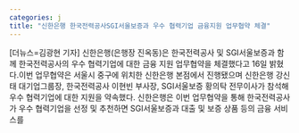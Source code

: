 ```yaml
---
categories: j
title: "신한은행 한국전력공사SGI서울보증과 우수 협력기업 금융지원 업무협약 체결"
---
```

[더뉴스=김광현 기자] 신한은행(은행장 진옥동)은 한국전력공사 및 SGI서울보증과 함께 한국전력공사의 우수 협력기업에 대한 금융 지원 업무협약을 체결했다고 16일 밝혔다.이번 업무협약은 서울시 중구에 위치한 신한은행 본점에서 진행됐으며 신한은행 강신태 대기업그룹장, 한국전력공사 이현빈 부사장, SGI서울보증 황의탁 전무이사가 참석해 우수 협력기업에 대한 지원을 약속했다.																신한은행은 이번 업무협약을 통해 한국전력공사가 우수 협력기업을 선정 및 추천하면 SGI서울보증과 대출 및 보증 상품 등의 금융 서비스를